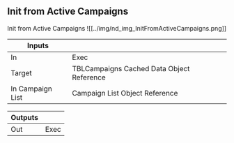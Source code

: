 ## Init from Active Campaigns
Init from Active Campaigns
![[../img/nd_img_InitFromActiveCampaigns.png]]

|Inputs||
|--|--|
| In | Exec |
| Target | TBLCampaigns Cached Data Object Reference |
| In Campaign List | Campaign List Object Reference |

|Outputs||
|--|--|
| Out | Exec |
